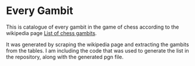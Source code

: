 # Every Gambit

This is catalogue of every gambit in the game of chess according to the wikipedia page [List of chess gambits](https://en.wikipedia.org/wiki/List_of_chess_gambits).

It was generated by scraping the wikipedia page and extracting the gambits from the tables. I am including the code that was used to generate the list in the repository, along with the generated pgn file.
